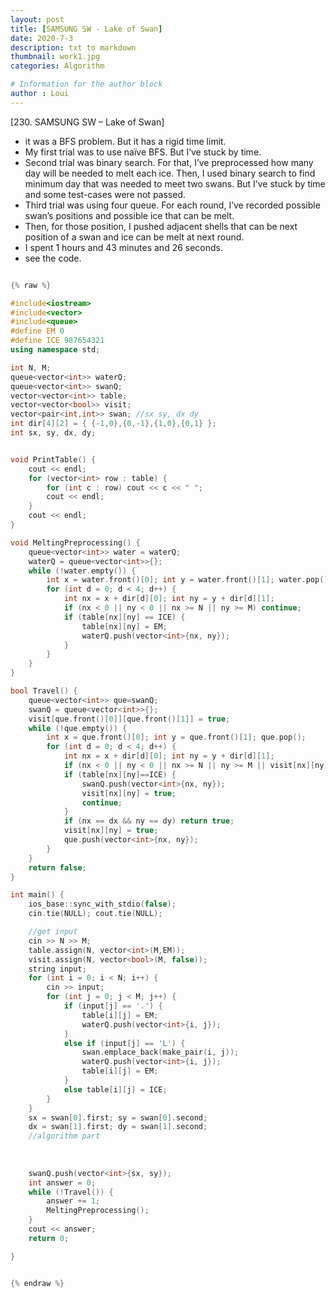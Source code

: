 ```yaml
---
layout: post
title: [SAMSUNG SW - Lake of Swan]
date: 2020-7-3
description: txt to markdown
thumbnail: work1.jpg
categories: Algorithm

# Information for the author block
author : Loui
---
```


[230. SAMSUNG SW – Lake of Swan]
- it was a BFS problem. But it has a rigid time limit.
- My first trial was to use naïve BFS. But I’ve stuck by time.
- Second trial was binary search. For that, I’ve preprocessed how many day will be needed to melt each ice. Then, I used binary search to find minimum day that was needed to meet two swans. But I’ve stuck by time and some test-cases were not passed.
- Third trial was using four queue. For each round, I’ve recorded possible swan’s positions and possible ice that can be melt.
- Then, for those position, I pushed adjacent shells that can be next position of a swan and ice can be melt at next round.
- I spent 1 hours and 43 minutes and 26 seconds.
- see the code.

```cpp

{% raw %}

#include<iostream>
#include<vector>
#include<queue>
#define EM 0
#define ICE 987654321
using namespace std;

int N, M;
queue<vector<int>> waterQ;
queue<vector<int>> swanQ;
vector<vector<int>> table;
vector<vector<bool>> visit;
vector<pair<int,int>> swan; //sx sy, dx dy
int dir[4][2] = { {-1,0},{0,-1},{1,0},{0,1} };
int sx, sy, dx, dy;


void PrintTable() {
	cout << endl;
	for (vector<int> row : table) {
		for (int c : row) cout << c << " ";
		cout << endl;
	}
	cout << endl;
}

void MeltingPreprocessing() {
	queue<vector<int>> water = waterQ;
	waterQ = queue<vector<int>>{};
	while (!water.empty()) {
		int x = water.front()[0]; int y = water.front()[1]; water.pop();
		for (int d = 0; d < 4; d++) {
			int nx = x + dir[d][0]; int ny = y + dir[d][1];
			if (nx < 0 || ny < 0 || nx >= N || ny >= M) continue;
			if (table[nx][ny] == ICE) {
				table[nx][ny] = EM;
				waterQ.push(vector<int>{nx, ny});
			}
		}
	}
}

bool Travel() {
	queue<vector<int>> que=swanQ;
	swanQ = queue<vector<int>>{};
	visit[que.front()[0]][que.front()[1]] = true;
	while (!que.empty()) {
		int x = que.front()[0]; int y = que.front()[1]; que.pop();
		for (int d = 0; d < 4; d++) {
			int nx = x + dir[d][0]; int ny = y + dir[d][1];
			if (nx < 0 || ny < 0 || nx >= N || ny >= M || visit[nx][ny]==true) continue;
			if (table[nx][ny]==ICE) {
				swanQ.push(vector<int>{nx, ny});
				visit[nx][ny] = true;
				continue;
			}
			if (nx == dx && ny == dy) return true;
			visit[nx][ny] = true;
			que.push(vector<int>{nx, ny});
		}
	}
	return false;
}

int main() {
	ios_base::sync_with_stdio(false);
	cin.tie(NULL); cout.tie(NULL);

	//get input
	cin >> N >> M;
	table.assign(N, vector<int>(M,EM));
	visit.assign(N, vector<bool>(M, false));
	string input;
	for (int i = 0; i < N; i++) {
		cin >> input;
		for (int j = 0; j < M; j++) {
			if (input[j] == '.') {
				table[i][j] = EM;
				waterQ.push(vector<int>{i, j});
			} 
			else if (input[j] == 'L') {
				swan.emplace_back(make_pair(i, j));
				waterQ.push(vector<int>{i, j});
				table[i][j] = EM;
			}
			else table[i][j] = ICE;
		}
	}
	sx = swan[0].first; sy = swan[0].second;
	dx = swan[1].first; dy = swan[1].second;
	//algorithm part
	
	
	
	swanQ.push(vector<int>{sx, sy});
	int answer = 0;
	while (!Travel()) {
		answer += 1;
		MeltingPreprocessing();
	}
	cout << answer;
	return 0;

}


{% endraw %}
```

